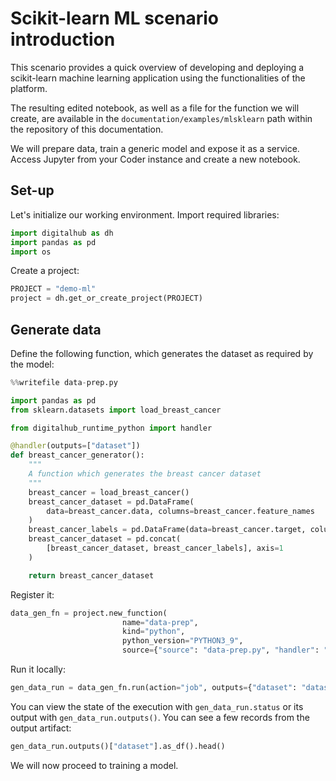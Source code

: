 # Scikit-learn ML scenario introduction

This scenario provides a quick overview of developing and deploying a scikit-learn machine learning application using the functionalities of the platform.

The resulting edited notebook, as well as a file for the function we will create, are available in the `documentation/examples/mlsklearn` path within the repository of this documentation.

We will prepare data, train a generic model and expose it as a service. Access Jupyter from your Coder instance and create a new notebook.

## Set-up

Let's initialize our working environment. Import required libraries:
``` python
import digitalhub as dh
import pandas as pd
import os
```

Create a project:
``` python
PROJECT = "demo-ml"
project = dh.get_or_create_project(PROJECT)
```

## Generate data

Define the following function, which generates the dataset as required by the model:
``` python
%%writefile data-prep.py

import pandas as pd
from sklearn.datasets import load_breast_cancer

from digitalhub_runtime_python import handler

@handler(outputs=["dataset"])
def breast_cancer_generator():
    """
    A function which generates the breast cancer dataset
    """
    breast_cancer = load_breast_cancer()
    breast_cancer_dataset = pd.DataFrame(
        data=breast_cancer.data, columns=breast_cancer.feature_names
    )
    breast_cancer_labels = pd.DataFrame(data=breast_cancer.target, columns=["target"])
    breast_cancer_dataset = pd.concat(
        [breast_cancer_dataset, breast_cancer_labels], axis=1
    )

    return breast_cancer_dataset
```

Register it:
``` python
data_gen_fn = project.new_function(
                         name="data-prep",
                         kind="python",
                         python_version="PYTHON3_9",
                         source={"source": "data-prep.py", "handler": "breast_cancer_generator"})
```

Run it locally:
``` python
gen_data_run = data_gen_fn.run(action="job", outputs={"dataset": "dataset"}, local_execution=True)
```

You can view the state of the execution with `gen_data_run.status` or its output with `gen_data_run.outputs()`. You can see a few records from the output artifact:
``` python
gen_data_run.outputs()["dataset"].as_df().head()
```

We will now proceed to training a model.
